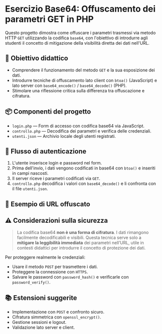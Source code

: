 # Esercizio Base64: Offuscamento dei parametri GET in PHP

Questo progetto dimostra come offuscare i parametri trasmessi via metodo HTTP `GET` utilizzando la codifica `base64`, con l'obiettivo di introdurre agli studenti il concetto di mitigazione della visibilità diretta dei dati nell'URL.

## 🎯 Obiettivo didattico

- Comprendere il funzionamento del metodo `GET` e la sua esposizione dei dati.
- Introdurre tecniche di offuscamento lato client con `btoa()` (JavaScript) e lato server con `base64_encode()` / `base64_decode()` (PHP).
- Stimolare una riflessione critica sulla differenza tra offuscazione e cifratura.

## 📦 Componenti del progetto

- `login.php` — Form di accesso con codifica base64 via JavaScript.
- `controllo.php` — Decodifica dei parametri e verifica delle credenziali.
- `utenti.json` — Archivio locale degli utenti registrati.

## 🔐 Flusso di autenticazione

1. L'utente inserisce login e password nel form.
2. Prima dell'invio, i dati vengono codificati in base64 con `btoa()` e inseriti in campi nascosti.
3. Il server riceve i parametri codificati via `GET`.
4. `controllo.php` decodifica i valori con `base64_decode()` e li confronta con il file `utenti.json`.

## 📁 Esempio di URL offuscato


## ⚠️ Considerazioni sulla sicurezza

> La codifica base64 **non è una forma di cifratura**. I dati rimangono facilmente decodificabili e visibili. Questa tecnica serve solo a **mitigare la leggibilità immediata** dei parametri nell’URL, utile in contesti didattici per introdurre il concetto di protezione dei dati.

Per proteggere realmente le credenziali:
- Usare il metodo `POST` per trasmettere i dati.
- Proteggere la connessione con `HTTPS`.
- Salvare le password con `password_hash()` e verificarle con `password_verify()`.

## 📚 Estensioni suggerite

- Implementazione con `POST` e confronto sicuro.
- Cifratura simmetrica con `openssl_encrypt()`.
- Gestione sessioni e logout.
- Validazione lato server e client.
